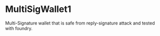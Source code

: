 # MultiSigWallet1
Multi-Signature wallet that is safe from reply-signature attack and tested with foundry.
